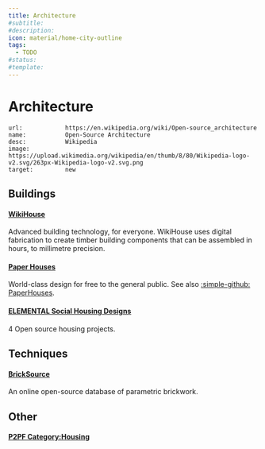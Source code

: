 ```yaml
---
title: Architecture
#subtitle: 
#description: 
icon: material/home-city-outline
tags:
  - TODO
#status:
#template: 
---
```


# Architecture

```embed
url:            https://en.wikipedia.org/wiki/Open-source_architecture
name:           Open-Source Architecture
desc:           Wikipedia
image:          https://upload.wikimedia.org/wikipedia/en/thumb/8/80/Wikipedia-logo-v2.svg/263px-Wikipedia-logo-v2.svg.png
target:         new
```

## Buildings

#### [WikiHouse](https://www.wikihouse.cc/)
Advanced building technology, for everyone. WikiHouse uses digital fabrication to create timber building components that can be assembled in hours, to millimetre precision. 

#### [Paper Houses](https://wikifactory.com/+paperhouses/)
World-class design for free to the general public. See also [:simple-github: PaperHouses](https://github.com/orgs/PaperHouses/repositories).

#### [ELEMENTAL Social Housing Designs](https://web.archive.org/web/20230312043946/https://www.elementalchile.cl/wp-content/uploads/2018/07/ABC-VIVIENDA-ELEMENTAL-HOUSING.zip)
4 Open source housing projects.


## Techniques 

#### [BrickSource](https://bricksource.wordpress.com/)
An online open-source database of parametric brickwork.


## Other

#### [P2PF Category:Housing](https://wiki.p2pfoundation.net/Category:Housing)

